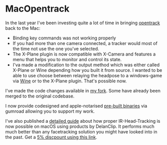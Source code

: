 # MacOpentrack
In the last year I've been investing quite a lot of time in bringing [opentrack](https://guthub.com/opentrack/opentrack) back to the Mac:

- Binding key commands was not working properly
- If you had more than one camera connected, a tracker would most of the time not use the one you've selected.
- The X-Plane plugin is now compatible with X-Camera and features a menu that helps you to monitor and control its state.
- I'va made a modification to the output method which was either called X-Plane or Wine depending how you built it from source. I wanted to be able to use choose between relaying the headpose to a windows-game via [Wine](https://www.winehq.org) or to the X-Plane plugin. That's possible now.

I've made the code changes available in [my fork](https://github.com/matatata/opentrack). Some have already been merged to the original codebase.

I now provide codesigned and apple-notarised [pre-built binaries](https://matatata.gumroad.com/l/macopentrack) via gumroad allowing you to support my work.

I've also published a [detailed guide](https://delanclip.com/ir-head-tracking-macos-opentrack-delanclip/) about how proper IR-Head-Tracking is now possible on macOS using products by DelanClip. It performs much much better than any facetracking solution you might have looked into in the past. Get a [5% discpount using this link](https://delanclip.com/?a=tomatec).
